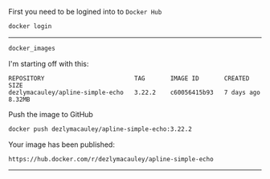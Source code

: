 First you need to be logined into to `Docker Hub`

```sh
docker login
```
_______________________________________________________________________________

```sh
docker_images
```

I'm starting off with this:
```
REPOSITORY                         TAG       IMAGE ID       CREATED      SIZE
dezlymacauley/apline-simple-echo   3.22.2    c60056415b93   7 days ago   8.32MB
```

Push the image to GitHub
```sh
docker push dezlymacauley/apline-simple-echo:3.22.2
```

Your image has been published:
```
https://hub.docker.com/r/dezlymacauley/apline-simple-echo
```
_______________________________________________________________________________
